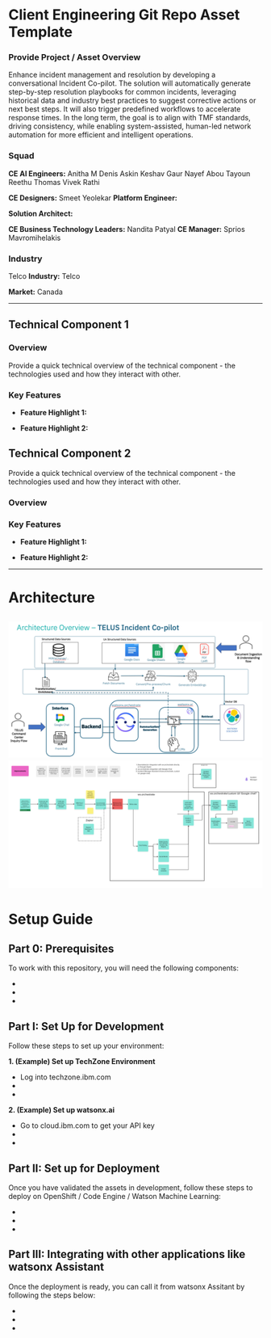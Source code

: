 # Client Engineering Git Repo Asset Template

### Provide Project / Asset Overview 

Enhance incident management and resolution by developing a conversational Incident Co-pilot. The solution will automatically generate step-by-step resolution playbooks for common incidents, leveraging historical data and industry best practices to suggest corrective actions or next best steps. It will also trigger predefined workflows to accelerate response times.
In the long term, the goal is to align with TMF standards, driving consistency, while enabling system-assisted, human-led network automation for more efficient and intelligent operations.

### Squad

**CE AI Engineers:**
Anitha M
Denis Askin
Keshav Gaur
Nayef Abou Tayoun
Reethu Thomas
Vivek Rathi

**CE Designers:**
Smeet Yeolekar
**Platform Engineer:**

**Solution Architect:**

**CE Business Technology Leaders:**
Nandita Patyal
**CE Manager:**
Sprios Mavromihelakis

### Industry 
Telco
**Industry:** Telco

**Market:** Canada


----

## Technical Component 1

### Overview

Provide a quick technical overview of the technical component - the technologies used and how they interact with other.

### Key Features

- **Feature Highlight 1:** 

- **Feature Highlight 2:** 

## Technical Component 2

Provide a quick technical overview of the technical component - the technologies used and how they interact with other.

### Overview 

### Key Features

- **Feature Highlight 1:** 

- **Feature Highlight 2:** 

----
# Architecture 

![Architectural Diagram](architecture/Incident%20Management%20Copilot%20Architect.png)
![Architectural Diagram](architecture/DownDetectorFlow.png)
----
# Setup Guide

## Part 0: Prerequisites

To work with this repository, you will need the following components:

-
-
-

##  Part I: Set Up for Development

Follow these steps to set up your environment:

**1. (Example) Set up TechZone Environment**
- Log into techzone.ibm.com
-
-

**2. (Example) Set up watsonx.ai**
- Go to cloud.ibm.com to get your API key
-
-


## Part II: Set up for Deployment

Once you have validated the assets in development, follow these steps to deploy on OpenShift / Code Engine / Watson Machine Learning:

-
-
-


## Part III: Integrating with other applications like watsonx Assistant

Once the deployment is ready, you can call it from watsonx Assitant by following the steps below:

-
-
-
